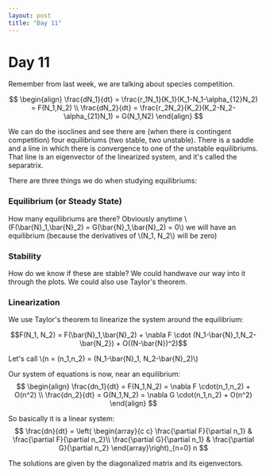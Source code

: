 ```yaml
---
layout: post
title: "Day 11"
---
```

<script src="https://cdn.mathjax.org/mathjax/latest/MathJax.js?config=TeX-AMS-MML_HTMLorMML" type="text/javascript"></script>

# Day 11

Remember from last week, we are talking about species competition.

$$
\begin{align}
\frac{dN_1}{dt} = \frac{r_1N_1}{K_1}(K_1-N_1-\alpha_{12}N_2) = F(N_1,N_2) \\
\frac{dN_2}{dt} = \frac{r_2N_2}{K_2}(K_2-N_2-\alpha_{21}N_1) = G(N_1,N2)
\end{align}
$$

We can do the isoclines and see there are (when there is contingent competition) four equilibriums (two stable, two unstable). There is a saddle and a line in which there is convergence to one of the unstable equilibriums. That line is an eigenvector of the linearized system, and it's called the separatrix.

There are three things we do when studying equilibriums:
### Equilibrium (or Steady State)

How many equilibriums are there? Obviously anytime \\(F(\bar{N}_1,\bar{N}_2) = G(\bar{N}_1,\bar{N}_2) = 0\\) we will have an equilibrium (because the derivatives of \\(N_1, N_2\\) will be zero)

### Stability

How do we know if these are stable? We could handwave our way into it through the plots. We could also use Taylor's theorem.

### Linearization

We use Taylor's theorem to linearize the system around the equilibrium:

$$F(N_1, N_2) = F(\bar{N}_1,\bar{N}_2) + \nabla F \cdot (N_1-\bar{N}_1,N_2-\bar{N_2}) + O((N-\bar{N})^2)$$

Let's call \\(n = (n_1,n_2) = (N_1-\bar{N}_1, N_2-\bar{N}_2)\\)

Our system of equations is now, near an equilibrium:
$$
\begin{align}
\frac{dn_1}{dt} =  F(N_1,N_2) = \nabla F \cdot(n_1,n_2) + O(n^2) \\
\frac{dn_2}{dt} =  G(N_1,N_2) = \nabla G \cdot(n_1,n_2) + O(n^2)
\end{align}
$$

So basically it is a linear system:
$$
\frac{dn}{dt} = \left(
\begin{array}{c c}
\frac{\partial F}{\partial n_1} & \frac{\partial F}{\partial n_2}\\
\frac{\partial G}{\partial n_1} & \frac{\partial G}{\partial n_2}
\end{array}\right)_{n=0} n
$$

The solutions are given by the diagonalized matrix and its eigenvectors. 
